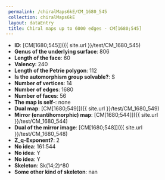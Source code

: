 ```yaml
--- 
 permalink: /chiralMaps6kE/CM_1680_545 
 collection: chiralMaps6kE
 layout: dataEntry
 title: Chiral maps up to 6000 edges - CM[1680;545]
---
```


- **ID**: [CM[1680;545]]({{ site.url }}/test/CM_1680_545)
- **Genus of the underlying surface**: 806
- **Length of the face**: 60
- **Valency**: 240
- **Length of the Petrie polygon**: 112
- **Is the automorphism group solvable?**: S
- **Number of vertices**: 14
- **Number of edges**: 1680
- **Number of faces**: 56
- **The map is self-**: none
- **Dual map**: [CM[1680;549]]({{ site.url }}/test/CM_1680_549)
- **Mirror (enantihomorphic) map**: [CM[1680;544]]({{ site.url }}/test/CM_1680_544)
- **Dual of the mirror image**: [CM[1680;548]]({{ site.url }}/test/CM_1680_548)
- **Z_q-Exponent?**: 2
- **No idea**:  161:544
- **No idea**: Y
- **No idea**: Y
- **Skeleton**: Sk(14;2)^80
- **Some other kind of skeleton**: nan
